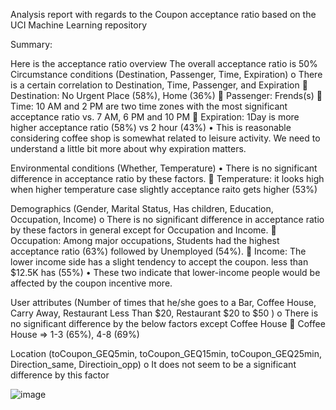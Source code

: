 Analysis report with regards to the Coupon acceptance ratio based on the UCI Machine Learning repository

Summary:

Here is the acceptance ratio overview 
The overall acceptance ratio is 50%
Circumstance conditions (Destination, Passenger, Time, Expiration)
o	There is a certain correlation to Destination, Time, Passenger, and Expiration
	Destination: No Urgent Place (58%), Home (36%)
	Passenger: Frends(s)
	Time: 10 AM and 2 PM are two time zones with the most significant acceptance ratio vs. 7 AM, 6 PM and 10 PM
	Expiration: 1Day is more higher acceptance ratio (58%) vs 2 hour (43%)
•	This is reasonable considering coffee shop is somewhat related to leisure activity. We need to understand a little bit more about why expiration matters. 

Environmental conditions (Whether, Temperature) 
•	There is no significant difference in acceptance ratio by these factors.
	Temperature: it looks high when higher temperature case slightly acceptance raito gets higher (53%)

Demographics (Gender, Marital Status, Has children, Education, Occupation, Income)
o	There is no significant difference in acceptance ratio by these factors in general except for Occupation and Income.
	Occupation: Among major occupations, Students had the highest acceptance ratio (63%) followed by Unemployed (54%).
	Income: The lower income side has a slight tendency to accept the coupon. less than $12.5K has (55%)
•	These two indicate that lower-income people would be affected by the coupon incentive more.

User attributes (Number of times that he/she goes to a Bar, Coffee House, Carry Away, Restaurant Less Than $20, Restaurant $20 to $50 )
o	There is no significant difference by the below factors except Coffee House
	Coffee House => 1-3 (65%), 4-8 (69%) 

Location (toCoupon_GEQ5min, toCoupon_GEQ15min, toCoupon_GEQ25min, Direction_same, Directioin_opp)
o	It does not seem to be a significant difference by this factor

![image](https://github.com/toshiokimura/5.1_Coupon/assets/44044445/c8005f83-1104-4d21-814f-fc52ee9fd57b)

